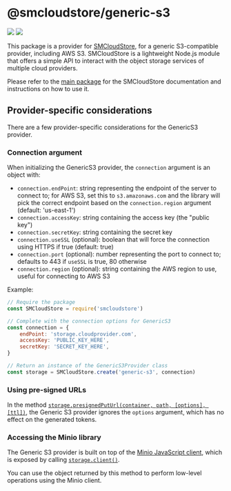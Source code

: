 # @smcloudstore/generic-s3

![](https://img.shields.io/npm/v/@smcloudstore/generic-s3.svg?style=flat) ![](https://img.shields.io/github/license/ItalyPaleAle/SMCloudStore.svg?style=flat)

This package is a provider for [SMCloudStore](https://github.com/ItalyPaleAle/SMCloudStore), for a generic S3-compatible provider, including AWS S3. SMCloudStore is a lightweight Node.js module that offers a simple API to interact with the object storage services of multiple cloud providers.

Please refer to the [main package](https://github.com/ItalyPaleAle/SMCloudStore) for the SMCloudStore documentation and instructions on how to use it.

## Provider-specific considerations

There are a few provider-specific considerations for the GenericS3 provider.

### Connection argument

When initializing the GenericS3 provider, the `connection` argument is an object with:

- `connection.endPoint`: string representing the endpoint of the server to connect to; for AWS S3, set this to `s3.amazonaws.com` and the library will pick the correct endpoint based on the `connection.region` argument (default: 'us-east-1')
- `connection.accessKey`: string containing the access key (the "public key")
- `connection.secretKey`: string containing the secret key
- `connection.useSSL` (optional): boolean that will force the connection using HTTPS if true (default: true)
- `connection.port` (optional): number representing the port to connect to; defaults to 443 if `useSSL` is true, 80 otherwise
- `connection.region` (optional): string containing the AWS region to use, useful for connecting to AWS S3

Example:

````js
// Require the package
const SMCloudStore = require('smcloudstore')

// Complete with the connection options for GenericS3
const connection = {
    endPoint: 'storage.cloudprovider.com',
    accessKey: 'PUBLIC_KEY_HERE',
    secretKey: 'SECRET_KEY_HERE',
}

// Return an instance of the GenericS3Provider class
const storage = SMCloudStore.create('generic-s3', connection)
````

### Using pre-signed URLs

In the method [`storage.presignedPutUrl(container, path, [options], [ttl])`](https://italypaleale.github.io/SMCloudStore/classes/generic_s3.generics3provider.html#presignedputurl), the Generic S3 provider ignores the `options` argument, which has no effect on the generated tokens.

### Accessing the Minio library

The Generic S3 provider is built on top of the [Minio JavaScript client](https://github.com/minio/minio-js), which is exposed by calling [`storage.client()`](https://italypaleale.github.io/SMCloudStore/classes/generic_s3.generics3provider.html#client).

You can use the object returned by this method to perform low-level operations using the Minio client.
